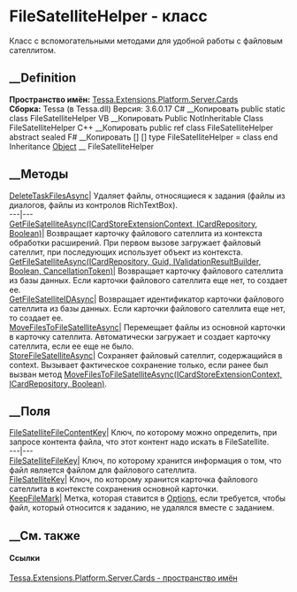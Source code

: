 # FileSatelliteHelper - класс
Класс с вспомогательными методами для удобной работы с файловым сателлитом.
## __Definition
 **Пространство имён:**
[Tessa.Extensions.Platform.Server.Cards](N_Tessa_Extensions_Platform_Server_Cards.htm)  
 **Сборка:** Tessa (в Tessa.dll) Версия: 3.6.0.17
C# __Копировать
     public static class FileSatelliteHelper
VB __Копировать
     Public NotInheritable Class FileSatelliteHelper
C++ __Копировать
     public ref class FileSatelliteHelper abstract sealed
F# __Копировать
     [<AbstractClassAttribute>]
    [<SealedAttribute>]
    type FileSatelliteHelper = class end
Inheritance
    [Object](https://learn.microsoft.com/dotnet/api/system.object) __ FileSatelliteHelper
##  __Методы
[DeleteTaskFilesAsync](M_Tessa_Extensions_Platform_Server_Cards_FileSatelliteHelper_DeleteTaskFilesAsync.htm)|
Удаляет файлы, относящиеся к задания (файлы из диалогов, файлы из контролов
RichTextBox).  
---|---  
[GetFileSatelliteAsync(ICardStoreExtensionContext, ICardRepository,
Boolean)](M_Tessa_Extensions_Platform_Server_Cards_FileSatelliteHelper_GetFileSatelliteAsync.htm)|
Возвращает карточку файлового сателлита из контекста обработки расширений. При
первом вызове загружает файловый сателлит, при последующих использует объект
из контекста.  
[GetFileSatelliteAsync(ICardRepository, Guid, IValidationResultBuilder,
Boolean,
CancellationToken)](M_Tessa_Extensions_Platform_Server_Cards_FileSatelliteHelper_GetFileSatelliteAsync_1.htm)|
Возвращает карточку файлового сателлита из базы данных. Если карточки
файлового сателлита еще нет, то создает ее.  
[GetFileSatelliteIDAsync](M_Tessa_Extensions_Platform_Server_Cards_FileSatelliteHelper_GetFileSatelliteIDAsync.htm)|
Возвращает идентификатор карточки файлового сателлита из базы данных. Если
карточки файлового сателлита еще нет, то создает ее.  
[MoveFilesToFileSatelliteAsync](M_Tessa_Extensions_Platform_Server_Cards_FileSatelliteHelper_MoveFilesToFileSatelliteAsync.htm)|
Перемещает файлы из основной карточки в карточку сателлита. Автоматически
загружает и создает карточку сателлита, если ее еще не было.  
[StoreFileSatelliteAsync](M_Tessa_Extensions_Platform_Server_Cards_FileSatelliteHelper_StoreFileSatelliteAsync.htm)|
Сохраняет файловый сателлит, содержащийся в context. Вызывает фактическое
сохранение только, если ранее был вызван метод
[MoveFilesToFileSatelliteAsync(ICardStoreExtensionContext, ICardRepository,
Boolean)](M_Tessa_Extensions_Platform_Server_Cards_FileSatelliteHelper_MoveFilesToFileSatelliteAsync.htm).  
## __Поля
[FileSatelliteFileContentKey](F_Tessa_Extensions_Platform_Server_Cards_FileSatelliteHelper_FileSatelliteFileContentKey.htm)|
Ключ, по которому можно определить, при запросе контента файла, что этот
контент надо искать в FileSatellite.  
---|---  
[FileSatelliteFileKey](F_Tessa_Extensions_Platform_Server_Cards_FileSatelliteHelper_FileSatelliteFileKey.htm)|
Ключ, по которому хранится информация о том, что файл является файлом для
файлового сателлита.  
[FileSatelliteKey](F_Tessa_Extensions_Platform_Server_Cards_FileSatelliteHelper_FileSatelliteKey.htm)|
Ключ, по которому хранится карточка файлового сателлита в контексте сохранения
основной карточки.  
[KeepFileMark](F_Tessa_Extensions_Platform_Server_Cards_FileSatelliteHelper_KeepFileMark.htm)|
Метка, которая ставится в [Options](P_Tessa_Cards_CardFile_Options.htm), если
требуется, чтобы файл, который относится к заданию, не удалялся вместе с
заданием.  
## __См. также
#### Ссылки
[Tessa.Extensions.Platform.Server.Cards - пространство
имён](N_Tessa_Extensions_Platform_Server_Cards.htm)
